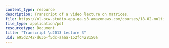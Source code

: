 ```yaml
---
content_type: resource
description: Transcript of a video lecture on matrices.
file: https://ol-ocw-studio-app-qa.s3.amazonaws.com/courses/18-02-multivariable-calculus-fall-2007/e95d2742d636f5dcaaaa152fc428150a_18_022007L03.pdf
file_type: application/pdf
resourcetype: Document
title: "Transcript \u2013 Lecture 3"
uid: e95d2742-d636-f5dc-aaaa-152fc428150a
---
```

